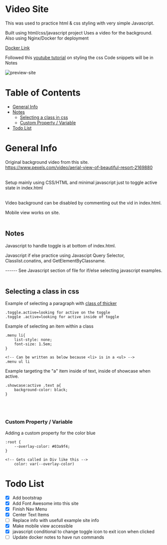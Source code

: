 # Video Site 
This was used to practice html & css styling with very simple Javascript.

Built using html/css/javascript project
Uses a video for the background. Also using Nginx/Docker for deployment


[Docker Link](https://hub.docker.com/repository/docker/coronel08/vid-site1#)

Followed this [youtube tutorial](https://www.youtube.com/watch?v=8MgpE2DTTKA) on styling the css Code snippets will be in Notes


![preview-site](https://github.com/coronel08/website-vid-project/blob/main/website-preview.gif)


# Table of Contents
* [General Info](#General-info)
* [Notes](#Notes)
    * [Selecting a class in css](#Selecting-a-class-in-css)
    * [Custom Property / Variable](#Custom-Property-/-Variable)
* [Todo List](#todo-list)

# General Info
Original background video from this site. https://www.pexels.com/video/aerial-view-of-beautiful-resort-2169880 <br><br>

Setup mainly using CSS/HTML and minimal javascript just to toggle active state in index.html <br><br>


Video background can be disabled by commenting out the vid in index.html.

Mobile view works on site. 
<br><br>

## Notes
Javascript to handle toggle is at bottom of index.html.

Javascript if else practice using Javascipt Query Selector, Classlist.conatins, and GetElementByClassname. <br>


------ See Javascript section of file for if/else selecting javascript examples. 
<br><br>


## Selecting a class in css
Example of selecting a paragraph with [class of thicker ](https://www.w3schools.com/cssref/tryit.asp?filename=trycss_font-weight)
```
.toggle.active=looking for active on the toggle  
.toggle .active=looking for active inside of toggle 
```
Example of selecting an item within a class
```
.menu li{
    list-style: none;
    font-size: 1.5em;
}

<!-- Can be written as below because <li> is in a <ul> -->
.menu ul li

```
Example targeting the "a" item inside of text, inside of showcase when active.
```
.showcase:active .text a{
    background-color: black;
}
```
<br><br>

### Custom Property / Variable
Adding a custom property for the color blue
```
:root {
    --overlay-color: #03a9f4;
}

<!-- Gets called in Div like this -->
    color: var(--overlay-color)
```


# Todo List
- [x] Add bootstrap
- [x] Add Font Awesome into this site
- [x] Finish Nav Menu
- [x] Center Text Items
- [ ] Replace info with usefull example site info
- [x] Make mobile view accessible
- [x] javascript conditional to change toggle icon to exit icon when clicked
- [ ] Update docker notes to have run commands
